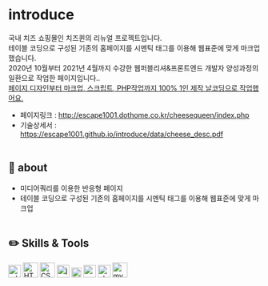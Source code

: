 # introduce
국내 치즈 쇼핑몰인 치즈퀸의 리뉴얼 프로젝트입니다.<br>
테이블 코딩으로 구성된 기존의 홈페이지를 시멘틱 태그를 이용해 웹표준에 맞게 마크업했습니다.<br>
2020년 10월부터 2021년 4월까지 수강한 웹퍼블리셔&프론트엔드 개발자 양성과정의 일환으로 작업한 페이지입니다..<br>
<u>페이지 디자인부터 마크업, 스크립트, PHP작업까지 100% 1인 제작 날코딩으로 작업했어요.</u><br>
* 페이지링크 : http://escape1001.dothome.co.kr/cheesequeen/index.php<br>
* 기술상세서 : https://escape1001.github.io/introduce/data/cheese_desc.pdf
<br><br>
## :pushpin: about
* 미디어쿼리를 이용한 반응형 페이지
* 테이블 코딩으로 구성된 기존의 홈페이지를 시멘틱 태그를 이용해 웹표준에 맞게 마크업
<br><br>
## :pencil2: Skills & Tools
<img src="https://cdn.worldvectorlogo.com/logos/adobe-xd.svg" alt="xd" height="25"/> <img src="https://cdn.worldvectorlogo.com/logos/html5.svg" alt="HTML5" height="30"/> 
<img src="https://cdn.worldvectorlogo.com/logos/css-5.svg" alt="CSS3" height="30"/> <img src="https://cdn.worldvectorlogo.com/logos/logo-javascript.svg" alt="javascript" height="25"/> <img src="https://cdn.worldvectorlogo.com/logos/jquery.svg" alt="jquery" height="20"/>  <img src="https://cdn.worldvectorlogo.com/logos/xampp.svg" alt="xampp" height="25"/>  <img src="https://cdn.worldvectorlogo.com/logos/php-1.svg" alt="php" height="25"/>  <img src="https://cdn.worldvectorlogo.com/logos/mysql-3.svg" alt="mysql" height="30"/>
